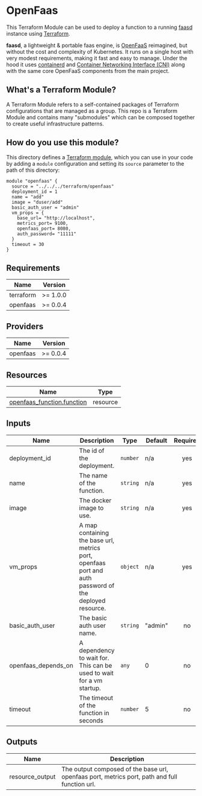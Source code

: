 # OpenFaas

This Terraform Module can be used to deploy a function to a running
[faasd](https://github.com/openfaas/faasd) instance using [Terraform](https://www.terraform.io/).

__faasd__, a lightweight & portable faas engine, is [OpenFaaS](https://github.com/openfaas/)
reimagined, but without the cost and complexity of Kubernetes. It runs on a single host with very
modest requirements, making it fast and easy to manage. Under the hood it uses
[containerd](https://containerd.io/) and
[Container Networking Interface (CNI)](https://github.com/containernetworking/cni) along with the
same core OpenFaaS components from the main project.

## What's a Terraform Module?

A Terraform Module refers to a self-contained packages of Terraform configurations that are
managed as a group. This repo is a Terraform Module and contains many "submodules" which can be
composed together to create useful infrastructure patterns.

## How do you use this module?

This directory defines a [Terraform module](https://www.terraform.io/docs/modules/usage.html),
which you can use in your code by adding a `module` configuration and setting its `source`
parameter to the path of this directory:

```hcl
module "openfaas" {
  source = "../../../terraform/openfaas"
  deployment_id = 1
  name = "add"
  image = "duser/add"
  basic_auth_user = "admin"
  vm_props = {
    base_url= "http://localhost", 
    metrics_port= 9100, 
    openfaas_port= 8080, 
    auth_password= "11111"
  }
  timeout = 30
}
```

<!-- BEGIN_TF_DOCS -->

## Requirements

| Name      | Version  |
|-----------|----------|
| terraform | >= 1.0.0 |
| openfaas  | >= 0.0.4 |

## Providers

| Name     | Version  |
|----------|----------|
| openfaas | >= 0.0.4 |

## Resources

| Name                                                                                                                     | Type     |
|--------------------------------------------------------------------------------------------------------------------------|----------|
| [openfaas_function.function](https://registry.terraform.io/providers/Waterdrips/openfaas/latest/docs/resources/function) | resource |

## Inputs

| Name                | Description                                                                                            | Type     | Default | Required |
|---------------------|--------------------------------------------------------------------------------------------------------|----------|---------|:--------:|
| deployment_id       | The id of the deployment.                                                                              | `number` | n/a     |   yes    |
| name                | The name of the function.                                                                              | `string` | n/a     |   yes    |
| image               | The docker image to use.                                                                               | `string` | n/a     |   yes    |
| vm\_props           | A map containing the base url, metrics port, openfaas port and auth password of the deployed resource. | `object` | n/a     |   yes    |
| basic_auth_user     | The basic auth user name.                                                                              | `string` | "admin" |    no    |
| openfaas_depends_on | A dependency to wait for. This can be used to wait for a vm startup.                                   | `any`    | 0       |    no    |
| timeout             | The timeout of the function in seconds                                                                 | `number` | 5       |    no    |

## Outputs

| Name            | Description                                                                                   |
|-----------------|-----------------------------------------------------------------------------------------------|
| resource_output | The output composed of the base url, openfaas port, metrics port, path and full function url. |
<!-- END_TF_DOCS -->
